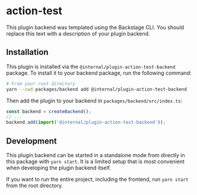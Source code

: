 # action-test

This plugin backend was templated using the Backstage CLI. You should replace this text with a description of your plugin backend.

## Installation

This plugin is installed via the `@internal/plugin-action-test-backend` package. To install it to your backend package, run the following command:

```bash
# From your root directory
yarn --cwd packages/backend add @internal/plugin-action-test-backend
```

Then add the plugin to your backend in `packages/backend/src/index.ts`:

```ts
const backend = createBackend();
// ...
backend.add(import('@internal/plugin-action-test-backend'));
```

## Development

This plugin backend can be started in a standalone mode from directly in this
package with `yarn start`. It is a limited setup that is most convenient when
developing the plugin backend itself.

If you want to run the entire project, including the frontend, run `yarn start` from the root directory.
